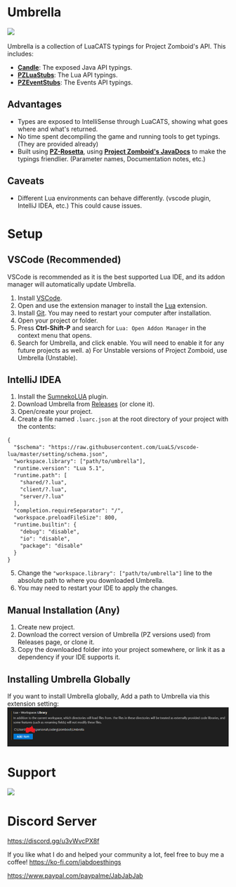 # Umbrella
![](https://i.imgur.com/wMKl10y.png)

Umbrella is a collection of LuaCATS typings for Project Zomboid's API. This includes:
- **[Candle](https://github.com/asledgehammer/Candle)**: The exposed Java API typings.
- **[PZLuaStubs](https://github.com/omarkmu/PZLuaStubs)**: The Lua API typings.
- **[PZEventStubs](https://github.com/demiurgeQuantified/PZEventStubs)**: The Events API typings.

## Advantages
- Types are exposed to IntelliSense through LuaCATS, showing what goes where and what's returned.
- No time spent decompiling the game and running tools to get typings. (They are provided already)
- Built using **[PZ-Rosetta](https://github.com/asledgehammer/PZ-Rosetta)**, using **[Project Zomboid's JavaDocs](https://projectzomboid.com/modding/)** to make the typings friendlier. (Parameter names, Documentation notes, etc.)

## Caveats
- Different Lua environments can behave differently. (vscode plugin, IntelliJ IDEA, etc.) This could cause issues.

# Setup

## VSCode (Recommended)

VSCode is recommended as it is the best supported Lua IDE, and its addon manager will automatically update Umbrella.

1) Install [VSCode](https://code.visualstudio.com/).
2) Open and use the extension manager to install the [Lua](https://marketplace.visualstudio.com/items?itemName=sumneko.lua) extension.
3) Install [Git](https://git-scm.com/downloads). You may need to restart your computer after installation.
4) Open your project or folder.
5) Press **Ctrl-Shift-P** and search for ``Lua: Open Addon Manager`` in the context menu that opens.
6) Search for Umbrella, and click enable. You will need to enable it for any future projects as well.
   a) For Unstable versions of Project Zomboid, use Umbrella (Unstable).

## IntelliJ IDEA

1) Install the [SumnekoLUA](https://plugins.jetbrains.com/plugin/22315-sumnekolua) plugin.
2) Download Umbrella from [Releases](https://github.com/asledgehammer/Umbrella/releases/latest) (or clone it).
3) Open/create your project.
4) Create a file named ``.luarc.json`` at the root directory of your project with the contents:
```
{
  "$schema": "https://raw.githubusercontent.com/LuaLS/vscode-lua/master/setting/schema.json",
  "workspace.library": ["path/to/umbrella"],
  "runtime.version": "Lua 5.1",
  "runtime.path": [
    "shared/?.lua",
    "client/?.lua",
    "server/?.lua"
  ],
  "completion.requireSeparator": "/",
  "workspace.preloadFileSize": 800,
  "runtime.builtin": {
    "debug": "disable",
    "io": "disable",
    "package": "disable"
  }
}
```
5) Change the ``"workspace.library": ["path/to/umbrella"]`` line to the absolute path to where you downloaded Umbrella.
6) You may need to restart your IDE to apply the changes.

## Manual Installation (Any)

1) Create new project.
2) Download the correct version of Umbrella (PZ versions used) from Releases page, or clone it.
3) Copy the downloaded folder into your project somewhere, or link it as a dependency if your IDE supports it.

## Installing Umbrella Globally

If you want to install Umbrella globally, Add a path to Umbrella via this extension setting:
![global_setup.png](./assets/media/global_setup.png)

# Support

![](https://i.imgur.com/ZLnfTK4.png)

# Discord Server

<https://discord.gg/u3vWvcPX8f>

If you like what I do and helped your community a lot, feel free to buy me a coffee!
<https://ko-fi.com/jabdoesthings>

<https://www.paypal.com/paypalme/JabJabJab>
